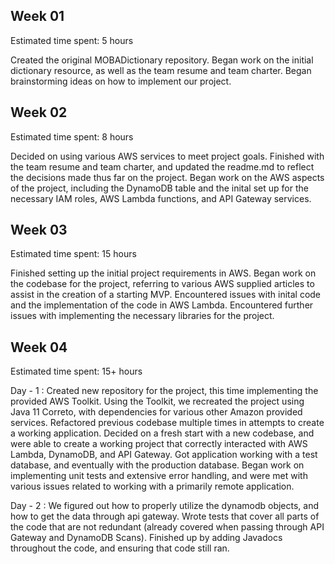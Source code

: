 ## Week 01

Estimated time spent: 5 hours

Created the original MOBADictionary repository. Began work on the initial dictionary resource, as well as the team resume and team charter.
Began brainstorming ideas on how to implement our project.

## Week 02

Estimated time spent: 8 hours

Decided on using various AWS services to meet project goals. Finished with the team resume and team charter, and updated the readme.md to
reflect the decisions made thus far on the project. Began work on the AWS aspects of the project, including the DynamoDB table and the inital set up for
the necessary IAM roles, AWS Lambda functions, and API Gateway services.

## Week 03

Estimated time spent: 15 hours

Finished setting up the initial project requirements in AWS. Began work on the codebase for the project, referring to various AWS supplied articles to
assist in the creation of a starting MVP. Encountered issues with inital code and the implementation of the code in AWS Lambda. Encountered further issues
with implementing the necessary libraries for the project.

## Week 04

Estimated time spent: 15+ hours

Day - 1 : Created new repository for the project, this time implementing the provided AWS Toolkit. Using the Toolkit, we recreated the project using Java 11 Correto,
with dependencies for various other Amazon provided services. Refactored previous codebase multiple times in attempts to create a working application. Decided on
a fresh start with a new codebase, and were able to create a working project that correctly interacted with AWS Lambda, DynamoDB, and API Gateway. Got application
working with a test database, and eventually with the production database. Began work on implementing unit tests and extensive error handling, and were met 
with various issues related to working with a primarily remote application.

Day - 2 : We figured out how to properly utilize the dynamodb objects, and how to get the data through api gateway. Wrote tests that cover all parts of the code that are not redundant (already covered when passing through API Gateway and DynamoDB Scans). Finished up by adding Javadocs throughout the code,
and ensuring that code still ran.


